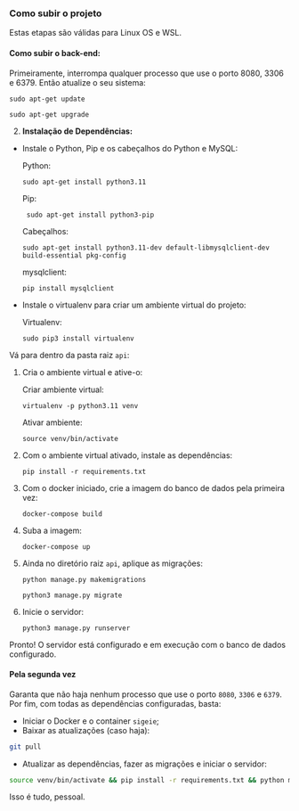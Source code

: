 ### Como subir o projeto
Estas etapas são válidas para Linux OS e WSL.
#### Como subir o back-end:

Primeiramente, interrompa qualquer processo que use o porto 8080, 3306 e 6379. Então atualize o seu sistema:
  ```
  sudo apt-get update
  ```

  ```
  sudo apt-get upgrade
  ```

2. **Instalação de Dependências:**

- Instale o Python, Pip e os cabeçalhos do Python e MySQL:

  Python:
  ```
  sudo apt-get install python3.11
  ```

  Pip:
  ```
   sudo apt-get install python3-pip
  ```

  Cabeçalhos:
  ```
  sudo apt-get install python3.11-dev default-libmysqlclient-dev build-essential pkg-config
  ```

   mysqlclient:

   ```
   pip install mysqlclient
   ```

- Instale o virtualenv para criar um ambiente virtual do projeto:

    Virtualenv:
    ```
    sudo pip3 install virtualenv
    ```

Vá para dentro da pasta raiz `api`:

1. Cria o ambiente virtual e ative-o:

    Criar ambiente virtual:
     ```
     virtualenv -p python3.11 venv
     ``` 
  
    Ativar ambiente:
     ```
     source venv/bin/activate
     ``` 

3. Com o ambiente virtual ativado, instale as dependências:

   ```
   pip install -r requirements.txt
   ```

4. Com o docker iniciado, crie a imagem do banco de dados pela primeira vez:

   ```
   docker-compose build
   ```

6. Suba a imagem:

   ```
   docker-compose up
   ```

8. Ainda no diretório raiz `api`, aplique as migrações:

   ```
   python manage.py makemigrations
   ```

   ```
   python3 manage.py migrate
   ```

10. Inicie o servidor:

    ```
    python3 manage.py runserver
    ```

Pronto! O servidor está configurado e em execução com o banco de dados configurado.

#### Pela segunda vez

Garanta que não haja nenhum processo que use o porto `8080`, `3306` e `6379`. Por fim, com todas as dependências configuradas, basta:

- Iniciar o Docker e o container `sigeie`;
- Baixar as atualizações (caso haja):

```sh
git pull
```

- Atualizar as dependências, fazer as migrações e iniciar o servidor:

```sh
source venv/bin/activate && pip install -r requirements.txt && python manage.py makemigrations && python manage.py migrate && python manage.py runserver
```

Isso é tudo, pessoal.
```